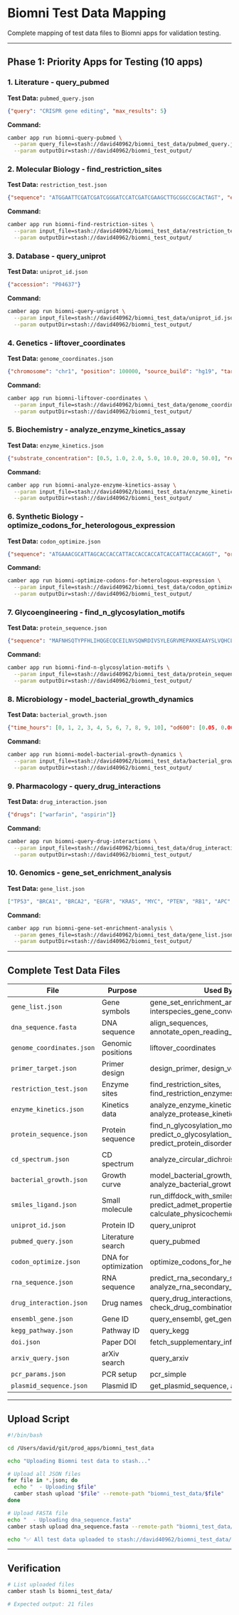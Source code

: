 # Biomni Test Data Mapping

Complete mapping of test data files to Biomni apps for validation testing.

---

## Phase 1: Priority Apps for Testing (10 apps)

### 1. Literature - query_pubmed
**Test Data:** `pubmed_query.json`
```json
{"query": "CRISPR gene editing", "max_results": 5}
```
**Command:**
```bash
camber app run biomni-query-pubmed \
  --param query_file=stash://david40962/biomni_test_data/pubmed_query.json \
  --param outputDir=stash://david40962/biomni_test_output/
```

### 2. Molecular Biology - find_restriction_sites
**Test Data:** `restriction_test.json`
```json
{"sequence": "ATGGAATTCGATCGATCGGGATCCATCGATCGAAGCTTGCGGCCGCACTAGT", "enzyme": "EcoRI"}
```
**Command:**
```bash
camber app run biomni-find-restriction-sites \
  --param input_file=stash://david40962/biomni_test_data/restriction_test.json \
  --param outputDir=stash://david40962/biomni_test_output/
```

### 3. Database - query_uniprot
**Test Data:** `uniprot_id.json`
```json
{"accession": "P04637"}
```
**Command:**
```bash
camber app run biomni-query-uniprot \
  --param input_file=stash://david40962/biomni_test_data/uniprot_id.json \
  --param outputDir=stash://david40962/biomni_test_output/
```

### 4. Genetics - liftover_coordinates
**Test Data:** `genome_coordinates.json`
```json
{"chromosome": "chr1", "position": 100000, "source_build": "hg19", "target_build": "hg38"}
```
**Command:**
```bash
camber app run biomni-liftover-coordinates \
  --param input_file=stash://david40962/biomni_test_data/genome_coordinates.json \
  --param outputDir=stash://david40962/biomni_test_output/
```

### 5. Biochemistry - analyze_enzyme_kinetics_assay
**Test Data:** `enzyme_kinetics.json`
```json
{"substrate_concentration": [0.5, 1.0, 2.0, 5.0, 10.0, 20.0, 50.0], "reaction_rate": [0.45, 0.75, 1.2, 1.8, 2.1, 2.3, 2.4]}
```
**Command:**
```bash
camber app run biomni-analyze-enzyme-kinetics-assay \
  --param input_file=stash://david40962/biomni_test_data/enzyme_kinetics.json \
  --param outputDir=stash://david40962/biomni_test_output/
```

### 6. Synthetic Biology - optimize_codons_for_heterologous_expression
**Test Data:** `codon_optimize.json`
```json
{"sequence": "ATGAAACGCATTAGCACCACCATTACCACCACCATCACCATTACCACAGGT", "organism": "Escherichia coli"}
```
**Command:**
```bash
camber app run biomni-optimize-codons-for-heterologous-expression \
  --param input_file=stash://david40962/biomni_test_data/codon_optimize.json \
  --param outputDir=stash://david40962/biomni_test_output/
```

### 7. Glycoengineering - find_n_glycosylation_motifs
**Test Data:** `protein_sequence.json`
```json
{"sequence": "MAFNHSQTYPFHLIHQGECQCEILNVSQWRDIVSYLEGRVMEPAKKEAAYSLVQHCLNPPIKRDVCQCSGTTAHWGRKGLNSTLVEAHEQGKSKAADLSQPGLDSHVGFDWLVESETSKPDQQFAALVKEAKRNLSQPKGAVCLIDK"}
```
**Command:**
```bash
camber app run biomni-find-n-glycosylation-motifs \
  --param input_file=stash://david40962/biomni_test_data/protein_sequence.json \
  --param outputDir=stash://david40962/biomni_test_output/
```

### 8. Microbiology - model_bacterial_growth_dynamics
**Test Data:** `bacterial_growth.json`
```json
{"time_hours": [0, 1, 2, 3, 4, 5, 6, 7, 8, 9, 10], "od600": [0.05, 0.06, 0.08, 0.12, 0.20, 0.35, 0.55, 0.75, 0.85, 0.90, 0.92]}
```
**Command:**
```bash
camber app run biomni-model-bacterial-growth-dynamics \
  --param input_file=stash://david40962/biomni_test_data/bacterial_growth.json \
  --param outputDir=stash://david40962/biomni_test_output/
```

### 9. Pharmacology - query_drug_interactions
**Test Data:** `drug_interaction.json`
```json
{"drugs": ["warfarin", "aspirin"]}
```
**Command:**
```bash
camber app run biomni-query-drug-interactions \
  --param input_file=stash://david40962/biomni_test_data/drug_interaction.json \
  --param outputDir=stash://david40962/biomni_test_output/
```

### 10. Genomics - gene_set_enrichment_analysis
**Test Data:** `gene_list.json`
```json
["TP53", "BRCA1", "BRCA2", "EGFR", "KRAS", "MYC", "PTEN", "RB1", "APC", "CDKN2A"]
```
**Command:**
```bash
camber app run biomni-gene-set-enrichment-analysis \
  --param genes_file=stash://david40962/biomni_test_data/gene_list.json \
  --param outputDir=stash://david40962/biomni_test_output/
```

---

## Complete Test Data Files

| File | Purpose | Used By Apps |
|------|---------|--------------|
| `gene_list.json` | Gene symbols | gene_set_enrichment_analysis, interspecies_gene_conversion |
| `dna_sequence.fasta` | DNA sequence | align_sequences, annotate_open_reading_frames, pcr_simple |
| `genome_coordinates.json` | Genomic positions | liftover_coordinates |
| `primer_target.json` | Primer design | design_primer, design_verification_primers |
| `restriction_test.json` | Enzyme sites | find_restriction_sites, find_restriction_enzymes, digest_sequence |
| `enzyme_kinetics.json` | Kinetics data | analyze_enzyme_kinetics_assay, analyze_protease_kinetics |
| `protein_sequence.json` | Protein sequence | find_n_glycosylation_motifs, predict_o_glycosylation_hotspots, predict_protein_disorder_regions |
| `cd_spectrum.json` | CD spectrum | analyze_circular_dichroism_spectra |
| `bacterial_growth.json` | Growth curve | model_bacterial_growth_dynamics, analyze_bacterial_growth_rate |
| `smiles_ligand.json` | Small molecule | run_diffdock_with_smiles, predict_admet_properties, calculate_physicochemical_properties |
| `uniprot_id.json` | Protein ID | query_uniprot |
| `pubmed_query.json` | Literature search | query_pubmed |
| `codon_optimize.json` | DNA for optimization | optimize_codons_for_heterologous_expression |
| `rna_sequence.json` | RNA sequence | predict_rna_secondary_structure, analyze_rna_secondary_structure_features |
| `drug_interaction.json` | Drug names | query_drug_interactions, check_drug_combination_safety |
| `ensembl_gene.json` | Gene ID | query_ensembl, get_gene_coding_sequence |
| `kegg_pathway.json` | Pathway ID | query_kegg |
| `doi.json` | Paper DOI | fetch_supplementary_info_from_doi |
| `arxiv_query.json` | arXiv search | query_arxiv |
| `pcr_params.json` | PCR setup | pcr_simple |
| `plasmid_sequence.json` | Plasmid ID | get_plasmid_sequence, annotate_plasmid |

---

## Upload Script

```bash
#!/bin/bash

cd /Users/david/git/prod_apps/biomni_test_data

echo "Uploading Biomni test data to stash..."

# Upload all JSON files
for file in *.json; do
  echo "  - Uploading $file"
  camber stash upload "$file" --remote-path "biomni_test_data/$file"
done

# Upload FASTA file
echo "  - Uploading dna_sequence.fasta"
camber stash upload dna_sequence.fasta --remote-path "biomni_test_data/dna_sequence.fasta"

echo "✅ All test data uploaded to stash://david40962/biomni_test_data/"
```

---

## Verification

```bash
# List uploaded files
camber stash ls biomni_test_data/

# Expected output: 21 files
```

